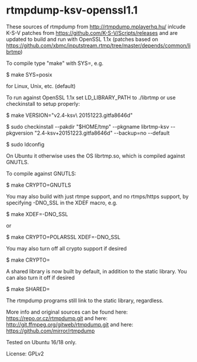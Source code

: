 # rtmpdump-ksv-openssl1.1

These sources of rtmpdump from http://rtmpdump.mplayerhq.hu/ inlcude K-S-V patches from https://github.com/K-S-V/Scripts/releases and are updated to build and run with OpenSSL 1.1x (patches based on https://github.com/xbmc/inputstream.rtmp/tree/master/depends/common/librtmp)

To compile type "make" with SYS=<platform name>, e.g.

  $ make SYS=posix

for Linux, Unix, etc. (default)

To run against OpenSSL 1.1x set LD_LIBRARY_PATH to ./librtmp or use checkinstall to setup properly:

  $ make VERSION="v2.4-ksv\ 20151223.gitfa8646d"
  
  $ sudo checkinstall --pakdir "$HOME/tmp" --pkgname librtmp-ksv --pkgversion "2.4-ksv+20151223.gitfa8646d" --backup=no --default
  
  $ sudo ldconfig
  
On Ubuntu it otherwise uses the OS librtmp.so, which is compiled against GNUTLS.

To compile against GNUTLS:

  $ make CRYPTO=GNUTLS

You may also build with just rtmpe support, and no rtmps/https support, by
specifying -DNO_SSL in the XDEF macro, e.g.

  $ make XDEF=-DNO_SSL

or

  $ make CRYPTO=POLARSSL XDEF=-DNO_SSL

You may also turn off all crypto support if desired

  $ make CRYPTO=

A shared library is now built by default, in addition to the static
library. You can also turn it off if desired

  $ make SHARED=

The rtmpdump programs still link to the static library, regardless.

More info and original sources can be found here: https://repo.or.cz/rtmpdump.git and here: http://git.ffmpeg.org/gitweb/rtmpdump.git and here: https://github.com/mirror/rtmpdump

Tested on Ubuntu 16/18 only.

License: GPLv2
